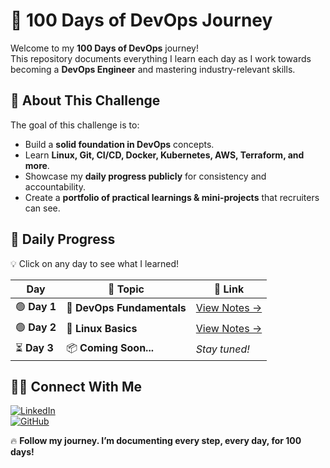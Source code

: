 # 🚀 100 Days of DevOps Journey

Welcome to my **100 Days of DevOps** journey!  
This repository documents everything I learn each day as I work towards becoming a **DevOps Engineer** and mastering industry-relevant skills.


## 📌 About This Challenge
The goal of this challenge is to:
- Build a **solid foundation in DevOps** concepts.
- Learn **Linux, Git, CI/CD, Docker, Kubernetes, AWS, Terraform, and more**.
- Showcase my **daily progress publicly** for consistency and accountability.
- Create a **portfolio of practical learnings & mini-projects** that recruiters can see.



## 📅 Daily Progress

💡 Click on any day to see what I learned!

| Day | 📖 Topic | 🔗 Link |
|-----|---------|---------|
| 🟢 **Day 1** | 🚀 **DevOps Fundamentals** | [View Notes →](./01-Intro-to-DevOps/Fundamentals.md) |
| 🟢 **Day 2** | 🐧 **Linux Basics** | [View Notes →](./02-Linux-Fundamentals/Notes.md) |
| ⏳ **Day 3** | 📦 **Coming Soon...** | _Stay tuned!_ |


## 🧑‍💻 Connect With Me  

[![LinkedIn](https://img.shields.io/badge/LinkedIn-0A66C2?style=for-the-badge&logo=linkedin&logoColor=white)](https://www.linkedin.com/in/prakashsalapu/)  
[![GitHub](https://img.shields.io/badge/GitHub-181717?style=for-the-badge&logo=github&logoColor=white)](https://github.com/prakashsalapu)


🔥 **Follow my journey. I’m documenting every step, every day, for 100 days!**
